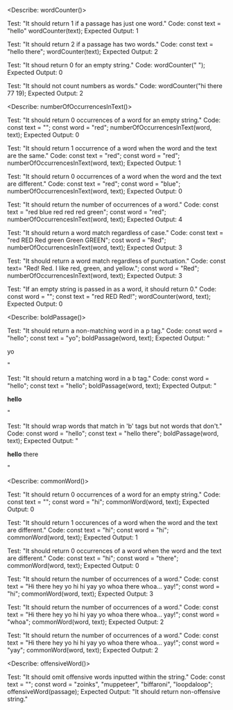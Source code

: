<Describe: wordCounter()>

Test: "It should return 1 if a passage has just one word."
Code:
const text = "hello"
wordCounter(text);
Expected Output: 1

Test: "It should return 2 if a passage has two words."
Code:
const text = "hello there";
wordCounter(text);
Expected Output: 2

Test: "It shoud return 0 for an empty string."
Code: wordCounter("            ");
Expected Output: 0

Test: "It should not count numbers as words."
Code: wordCounter("hi there 77 19);
Expected Output: 2

<Describe: numberOfOccurrencesInText()>

Test: "It should return 0 occurrences of a word for an empty string."
Code:
const text = "";
const word = "red";
numberOfOccurrencesInText(word, text);
Expected Output: 0

Test: "It should return 1 occurrence of a word when the word and the text are the same."
Code:
const text = "red";
const word = "red";
numberOfOccurrencesInText(word, text);
Expected Output: 1

Test: "It should return 0 occurrences of a word when the word and the text are different."
Code:
const text = "red";
const word = "blue";
numberOfOccurrencesInText(word, text);
Expected Output: 0

Test: "It should return the number of occurrences of a word."
Code:
const text = "red blue red red red green";
const word = "red";
numberOfOccurrencesInText(word, text);
Expected Output: 4

Test: "It should return a word match regardless of case."
Code:
const text = "red RED Red green Green GREEN";
cost word = "Red";
numberOfOccurrencesInText(word, text);
Expected Output: 3

Test: "It should return a word match regardless of punctuation."
Code:
const text= "Red! Red. I like red, green, and yellow.";
const word = "Red";
numberOfOccurrencesInText(word, text);
Expected Output: 3

Test: "If an empty string is passed in as a word, it should return 0."
Code:
const word = "";
const text = "red RED Red!";
wordCounter(word, text);
Expected Output: 0

<Describe: boldPassage()>

Test: "It should return a non-matching word in a p tag."
Code:
const word = "hello";
const text = "yo";
boldPassage(word, text);
Expected Output: "<p>yo</p>"

Test: "It should return a matching word in a b tag."
Code:
const word = "hello";
const text = "hello";
boldPassage(word, text);
Expected Output: "<p><b>hello</b></p>"

Test: "It should wrap words that match in 'b' tags but not words that don't."
Code:
const word = "hello";
const text = "hello there";
boldPassage(word, text);
Expected Output: "<p><b>hello</b> there</p>"

<Describe: commonWord()>

Test: "It should return 0 occurrences of a word for an empty string."
Code:
const text = "";
const word = "hi";
commonWord(word, text);
Expected Output: 0

Test: "It should return 1 occurences of a word when the word and the text are different."
Code:
const text = "hi";
const word = "hi";
commonWord(word, text);
Expected Output: 1

Test: "It should return 0 occurrences of a word when the word and the text are different."
Code:
const text = "hi";
const word = "there";
commonWord(word, text);
Expected Output: 0

Test: "It should return the number of occurrences of a word."
Code:
const text = "Hi there hey yo hi hi yay yo whoa there whoa... yay!";
const word = "hi";
commonWord(word, text);
Expected Output: 3

Test: "It should return the number of occurrences of a word."
Code:
const text = "Hi there hey yo hi hi yay yo whoa there whoa... yay!";
const word = "whoa";
commonWord(word, text);
Expected Output: 2

Test: "It should return the number of occurrences of a word."
Code:
const text = "Hi there hey yo hi hi yay yo whoa there whoa... yay!";
const word = "yay";
commonWord(word, text);
Expected Output: 2

<Describe: offensiveWord()>

Test: "It should omit offensive words inputted within the string."
Code:
const text = "";
const word = "zoinks", "muppeteer", "biffaroni", "loopdaloop";
offensiveWord(passage);
Expected Output: "It should return non-offensive string."